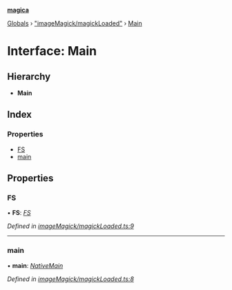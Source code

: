 **[magica](../README.md)**

[Globals](../README.md) › ["imageMagick/magickLoaded"](../modules/_imagemagick_magickloaded_.md) › [Main](_imagemagick_magickloaded_.main.md)

# Interface: Main

## Hierarchy

* **Main**

## Index

### Properties

* [FS](_imagemagick_magickloaded_.main.md#fs)
* [main](_imagemagick_magickloaded_.main.md#main)

## Properties

###  FS

• **FS**: *[FS](_file_emscriptenfs_.fs.md)*

*Defined in [imageMagick/magickLoaded.ts:9](https://github.com/cancerberoSgx/magica/blob/c127d55/src/imageMagick/magickLoaded.ts#L9)*

___

###  main

• **main**: *[NativeMain](../modules/_imagemagick_createmain_.md#nativemain)*

*Defined in [imageMagick/magickLoaded.ts:8](https://github.com/cancerberoSgx/magica/blob/c127d55/src/imageMagick/magickLoaded.ts#L8)*